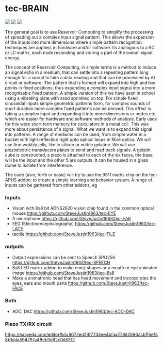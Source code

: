 # tec-BRAIN

![](https://github.com/SteveJustin1963/tec-BRAIN/blob/master/pics/jelly-brain.png)
![](https://github.com/SteveJustin1963/tec-BRAIN/blob/master/pics/res1.png)
![](https://github.com/SteveJustin1963/tec-BRAIN/blob/master/pics/steps.png)

The general goal is to use Reservoir Computing to simplify the processing of spreading out a complex input signal pattern. This allows the expansion of the inputs into more dimensions where simple pattern recognition techniques are applied, in hardware and/or software. Its analogous to a RC or LC matrix, each node resonating and storing a part of the overall signal energy.

The concept of Reservoir Computing, in simple terms is a method to induce an signal echo in a medium, that can settle into a repeating pattern long enough for a circuit to take a data reading and that can be processed by AI circuit or software. The pattern that is formed will expand into high and low points in fixed positions, thus expanding a complex input signal into a more recognisable fixed pattern. A simple version of this we have seen in school using a vibrating plate with sand sprinkled on top. For simple fixed sinusoidal inputs simple geometric patterns form, for complex sounds of short duration more complex fixed patterns can be derived. This effect is taking a complex input and expanding it into more dimensions or nodes etc, which are easier for hardware and software methods of analysis. Early uses for this were short term memory for calculators in a metal coil. This was more about persistence of a signal. What we want is to expand this signal into patterns. A range of mediums can be used, from simple water in a bucket with light reflection right upto optical loops in fibre optics. We will use firm wobbly jelly, like in silicon or edible gelatine. We will use piezoelectric transducers plates to send and read back signals. A gelatin cube is constructed, a piezo is attached to each of the six faces, the base will be the input and the other 5 are outputs. It can be housed in a glass dome to isolate from interference.

The code (asm, forth or basic) will try to use the 9511 maths chip on the tec-APUS addon; to create a simple learning and behavior system. A range of inputs can be gathered from other addons, eg


### Inputs
- Vision with 8x8 bit ADNS2620 vision chip found in the common optical mouse https://github.com/SteveJustin1963/tec-EYE
- A microphone https://github.com/SteveJustin1963/tec-EAR
- EEG (Electroencephalography) https://github.com/SteveJustin1963/tec-LACE
- tactile https://github.com/SteveJustin1963/tec-TILE

### outputs
- Output expressions can be sent to Speech SPO256 https://github.com/SteveJustin1963/tec-SPEECH
- 8x8 LED matrix addon to make emoji shapes or a mouth or eye animated image https://github.com/SteveJustin1963/tec-8x8
- Make a animatronic head that has head movement and incorporates the eyes, ears and mouth parts  https://github.com/SteveJustin1963/tec-FACE
### Both
- ADC, DAC https://github.com/SteveJustin1963/tec-ADC-DAC


### Piezo TX/RX circuit

https://easyeda.com/editor#id=8672ed23f7734ee4bfaa27882990acbf|6ef58b1dda594797a48eb9d62c0d53f2




